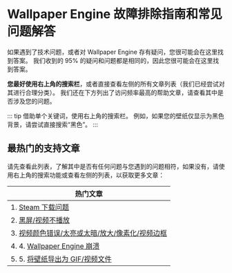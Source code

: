 # Wallpaper Engine 故障排除指南和常见问题解答
如果遇到了技术问题，或者对 Wallpaper Engine 存有疑问，您很可能会在这里找到答案。 我们收到的 95% 的疑问和问题都是相同的，因此您很可能会在这里找到答案。

**您最好使用右上角的搜索栏**，或者直接查看左侧的所有文章列表（我们已经尝试对其进行合理分类）。 我们还在下方列出了访问频率最高的帮助文章，请查看其中是否涉及您的问题。

::: tip
借助单个关键词，使用右上角的搜索栏。 例如，如果您的壁纸仅显示为黑色背景，请尝试直接搜索“黑色”。
:::

## 最热门的支持文章

请先查看此列表，了解其中是否有任何问题与您遇到的问题相符，如果没有，请使用右上角的搜索功能或查看左侧的列表，以获取更多文章：

| **热门文章**                                             |
| ---------------------------------------------------- |
| 1. [Steam 下载问题](steam/download.html)                 |
| 2. [黑屏/视频不播放](noshow/notplaying.html)                |
| 3. [视频颜色错误/太亮或太暗/放大/像素化/视频边框](videos/artifacts.html) |
| 4. 4. [Wallpaper Engine 崩溃](crash/application.html)  |
| 5. 5. [将壁纸导出为 GIF/视频文件](functionality/export.html)   |